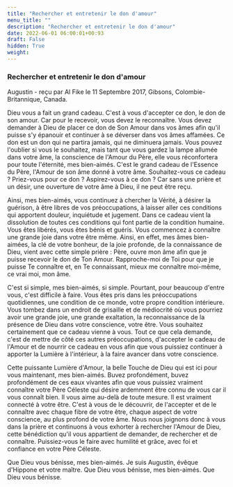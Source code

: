 ```yaml
---
title: "Rechercher et entretenir le don d'amour"
menu_title: ""
description: "Rechercher et entretenir le don d'amour"
date: 2022-06-01 06:00:01+00:93
draft: False
hidden: True
weight:
---
```

### Rechercher et entretenir le don d'amour

Augustin - reçu par Al Fike le 11 Septembre 2017, Gibsons, Colombie-Britannique, Canada.

Dieu vous a fait un grand cadeau. C'est à vous d'accepter ce don, le don de son amour. Car pour le recevoir, vous devez le reconnaître. Vous devez demander à Dieu de placer ce don de Son Amour dans vos âmes afin qu'il puisse s'y épanouir et continuer à se déverser dans vos âmes affamées. Ce don est un don qui ne partira jamais, qui ne diminuera jamais. Vous pouvez l'oublier si vous le souhaitez, mais tant que vous gardez la lampe allumée dans votre âme, la conscience de l'Amour du Père, elle vous réconfortera pour toute l'éternité, mes bien-aimés. C'est le grand cadeau de l'Essence du Père, l'Amour de son âme donné à votre âme. Souhaitez-vous ce cadeau ? Priez-vous pour ce don ? Aspirez-vous à ce don ? Car sans une prière et un désir, une ouverture de votre âme à Dieu, il ne peut être reçu.

Ainsi, mes bien-aimés, vous continuez à chercher la Vérité, à désirer la guérison, à être libres de vos préoccupations, à laisser aller ces conditions qui apportent douleur, inquiétude et jugement. Dans ce cadeau vient la dissolution de toutes ces conditions qui font partie de la condition humaine. Vous êtes libérés, vous êtes bénis et guéris. Vous commencez à connaître une grande joie dans votre être même. Ainsi, en effet, mes âmes bien-aimées, la clé de votre bonheur, de la joie profonde, de la connaissance de Dieu, vient avec cette simple prière : Père, ouvre mon âme afin que je puisse recevoir le don de Ton Amour. Rapproche-moi de Toi pour que je puisse Te connaître et, en Te connaissant, mieux me connaître moi-même, ce vrai moi, mon âme.

C'est si simple, mes bien-aimés, si simple. Pourtant, pour beaucoup d'entre vous, c'est difficile à faire. Vous êtes pris dans les préoccupations quotidiennes, une condition de ce monde, votre propre condition intérieure. Vous tombez dans un endroit de grisaille et de médiocrité où vous pourriez avoir une grande joie, une grande exaltation, la reconnaissance de la présence de Dieu dans votre conscience, votre être. Vous souhaitez certainement que ce cadeau vienne à vous. Tout ce que cela demande, c'est de mettre de côté ces autres préoccupations, d'accepter le cadeau de l'Amour et de nourrir ce cadeau en vous afin que vous puissiez continuer à apporter la Lumière à l'intérieur, à la faire avancer dans votre conscience.

Cette puissante Lumière d'Amour, la belle Touche de Dieu qui est ici pour vous maintenant, mes bien-aimés. Buvez profondément, buvez profondément de ces eaux vivantes afin que vous puissiez vraiment connaître votre Père Céleste qui désire ardemment être connu de vous car il vous connaît bien. Il vous aime au-delà de toute mesure. Il est vraiment connecté à votre être. C'est à vous de le découvrir, de l'accepter et de le connaître avec chaque fibre de votre être, chaque aspect de votre conscience, au plus profond de votre âme. Nous nous joignons donc à vous dans la prière et continuons à vous exhorter à rechercher l'Amour de Dieu, cette bénédiction qu'il vous appartient de demander, de rechercher et de connaître. Puissiez-vous le faire avec humilité et grâce, avec foi et confiance en votre Père Céleste.

Que Dieu vous bénisse, mes bien-aimés. Je suis Augustin, évêque d'Hippone et votre maître. Que Dieu vous bénisse, mes bien-aimés. Que Dieu vous bénisse.
